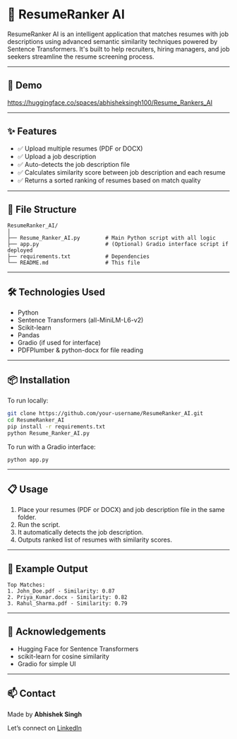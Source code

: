 # 🧠 ResumeRanker AI

ResumeRanker AI is an intelligent application that matches resumes with job descriptions using advanced semantic similarity techniques powered by Sentence Transformers. It's built to help recruiters, hiring managers, and job seekers streamline the resume screening process.

---

## 🚀 Demo

https://huggingface.co/spaces/abhisheksingh100/Resume_Rankers_AI

---

## ✨ Features

- ✅ Upload multiple resumes (PDF or DOCX)
- ✅ Upload a job description
- ✅ Auto-detects the job description file
- ✅ Calculates similarity score between job description and each resume
- ✅ Returns a sorted ranking of resumes based on match quality

---

## 📁 File Structure

```
ResumeRanker_AI/
│
├── Resume_Ranker_AI.py        # Main Python script with all logic
├── app.py                     # (Optional) Gradio interface script if deployed
├── requirements.txt           # Dependencies
└── README.md                  # This file
```

---

## 🛠️ Technologies Used

- Python
- Sentence Transformers (all-MiniLM-L6-v2)
- Scikit-learn
- Pandas
- Gradio (if used for interface)
- PDFPlumber & python-docx for file reading

---

## 📦 Installation

To run locally:

```bash
git clone https://github.com/your-username/ResumeRanker_AI.git
cd ResumeRanker_AI
pip install -r requirements.txt
python Resume_Ranker_AI.py
```

To run with a Gradio interface:

```bash
python app.py
```

---

## 📋 Usage

1. Place your resumes (PDF or DOCX) and job description file in the same folder.
2. Run the script.
3. It automatically detects the job description.
4. Outputs ranked list of resumes with similarity scores.

---

## 📸 Example Output

```
Top Matches:
1. John_Doe.pdf - Similarity: 0.87
2. Priya_Kumar.docx - Similarity: 0.82
3. Rahul_Sharma.pdf - Similarity: 0.79
```

---

## 🙌 Acknowledgements

- Hugging Face for Sentence Transformers
- scikit-learn for cosine similarity
- Gradio for simple UI

---

## 📫 Contact

Made by **Abhishek Singh**

Let’s connect on [LinkedIn](https://www.linkedin.com)
